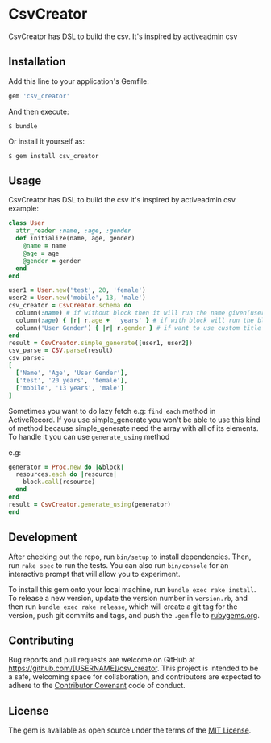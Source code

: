 # CsvCreator

CsvCreator has DSL to build the csv. It's inspired by activeadmin csv

## Installation

Add this line to your application's Gemfile:

```ruby
gem 'csv_creator'
```

And then execute:

    $ bundle

Or install it yourself as:

    $ gem install csv_creator

## Usage

CsvCreator has DSL to build the csv
it's inspired by activeadmin csv
example:

```ruby
class User
  attr_reader :name, :age, :gender
  def initialize(name, age, gender)
    @name = name
    @age = age
    @gender = gender
  end
end

user1 = User.new('test', 20, 'female')
user2 = User.new('mobile', 13, 'male')
csv_creator = CsvCreator.schema do
  column(:name) # if without block then it will run the name given(user.name), header name will be titleize of name
  column(:age) { |r| r.age + ' years' } # if with block will run the block
  column('User Gender') { |r| r.gender } # if want to use custom title need to give the block
end
result = CsvCreator.simple_generate([user1, user2])
csv_parse = CSV.parse(result)
csv_parse:
[
  ['Name', 'Age', 'User Gender'],
  ['test', '20 years', 'female'],
  ['mobile', '13 years', 'male']
]
```

Sometimes you want to do lazy fetch e.g: `find_each` method in ActiveRecord.
If you use simple_generate you won't be able to use this kind of method because simple_generate
need the array with all of its elements. To handle it you can use `generate_using` method

e.g:
```ruby
generator = Proc.new do |&block|
  resources.each do |resource|
    block.call(resource)
  end
end
result = CsvCreator.generate_using(generator)
end
```

## Development

After checking out the repo, run `bin/setup` to install dependencies. Then, run `rake spec` to run the tests. You can also run `bin/console` for an interactive prompt that will allow you to experiment.

To install this gem onto your local machine, run `bundle exec rake install`. To release a new version, update the version number in `version.rb`, and then run `bundle exec rake release`, which will create a git tag for the version, push git commits and tags, and push the `.gem` file to [rubygems.org](https://rubygems.org).

## Contributing

Bug reports and pull requests are welcome on GitHub at https://github.com/[USERNAME]/csv_creator. This project is intended to be a safe, welcoming space for collaboration, and contributors are expected to adhere to the [Contributor Covenant](http://contributor-covenant.org) code of conduct.


## License

The gem is available as open source under the terms of the [MIT License](http://opensource.org/licenses/MIT).
